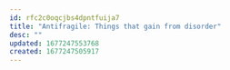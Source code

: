 ```yaml
---
id: rfc2c0oqcjbs4dpntfuija7
title: "Antifragile: Things that gain from disorder"
desc: ""
updated: 1677247553768
created: 1677247505917
---
```

